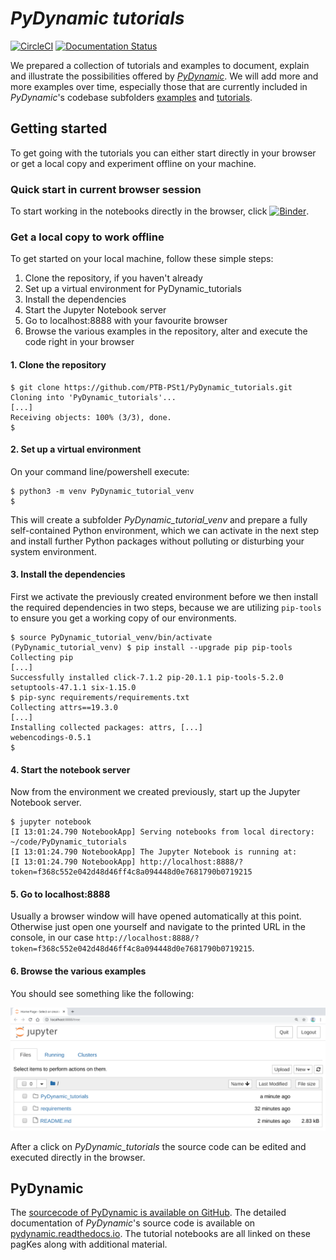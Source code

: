 # _PyDynamic tutorials_

[![CircleCI](https://circleci.com/gh/PTB-PSt1/PyDynamic_tutorials.svg?style=shield)](https://circleci.com/gh/PTB-PSt1/PyDynamic_tutorials)
[![Documentation Status](https://readthedocs.org/projects/pydynamic-tutorials/badge/?version=latest)](https://pydynamic-tutorials.readthedocs.io/en/latest/?badge=latest)

We prepared a collection of tutorials and examples to document, explain and illustrate
the possibilities offered by [_PyDynamic_](https://github.com/PTB-PSt1/PyDynamic). We
will add more and more examples over time, especially those that are currently
included in _PyDynamic_'s codebase subfolders
[examples](https://github.com/PTB-PSt1/PyDynamic/tree/master/examples) and
[tutorials](https://github.com/PTB-PSt1/PyDynamic/tree/master/tutorials).

## Getting started

To get going with the tutorials you can either start directly in your browser or get
a local copy and experiment offline on your machine.
 
 ### Quick start in current browser session
 
To start working in the notebooks directly in the browser, click [![Binder](https://mybinder.org/badge_logo.svg)](https://mybinder.org/v2/gh/PTB-PSt1/PyDynamic_tutorials/master).
 
 ### Get a local copy to work offline

To get started on your local machine, follow these simple steps:

1. Clone the repository, if you haven't already
1. Set up a virtual environment for PyDynamic_tutorials
1. Install the dependencies
1. Start the Jupyter Notebook server
1. Go to localhost:8888 with your favourite browser
1. Browse the various examples in the repository, alter and execute the code right in
   your browser

#### 1. Clone the repository

```shell
$ git clone https://github.com/PTB-PSt1/PyDynamic_tutorials.git
Cloning into 'PyDynamic_tutorials'...
[...]
Receiving objects: 100% (3/3), done.
$
```

#### 2. Set up a virtual environment

On your command line/powershell execute:

```shell
$ python3 -m venv PyDynamic_tutorial_venv
$
```

This will create a subfolder _PyDynamic_tutorial_venv_ and prepare a fully
self-contained Python environment, which we can activate in the next step and install
further Python packages without polluting or disturbing your system environment.

#### 3. Install the dependencies

First we activate the previously created environment before we then install the required
dependencies in two steps, because we are utilizing `pip-tools` to ensure you get a
working copy of our environments.

```shell
$ source PyDynamic_tutorial_venv/bin/activate
(PyDynamic_tutorial_venv) $ pip install --upgrade pip pip-tools
Collecting pip
[...]
Successfully installed click-7.1.2 pip-20.1.1 pip-tools-5.2.0 setuptools-47.1.1 six-1.15.0
$ pip-sync requirements/requirements.txt
Collecting attrs==19.3.0
[...]
Installing collected packages: attrs, [...]
webencodings-0.5.1
$
```

#### 4. Start the notebook server

Now from the environment we created previously, start up the Jupyter Notebook server.

```shell
$ jupyter notebook
[I 13:01:24.790 NotebookApp] Serving notebooks from local directory: ~/code/PyDynamic_tutorials
[I 13:01:24.790 NotebookApp] The Jupyter Notebook is running at:
[I 13:01:24.790 NotebookApp] http://localhost:8888/?token=f368c552e042d48d46ff4c8a094448d0e7681790b0719215
```

#### 5. Go to localhost:8888

Usually a browser window will have opened automatically at this point. Otherwise just
open one yourself and navigate to the printed URL in the console, in our case
`http://localhost:8888/?token=f368c552e042d48d46ff4c8a094448d0e7681790b0719215`.

#### 6. Browse the various examples

You should see something like the following:

![Jupyter Notebook Server](jupyter_notebook_server.png)

After a click on _PyDynamic_tutorials_ the source code can be edited and executed directly in the browser.

## PyDynamic

The [sourcecode of PyDynamic is available on GitHub](https://github.com/PTB-PSt1/PyDynamic).
The detailed documentation of _PyDynamic_'s source code is available on
[pydynamic.readthedocs.io](https://pydynamic.readthedocs.io/). The tutorial notebooks
are all linked on these pagKes along with additional material.
